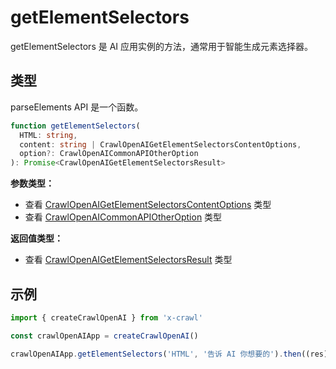 # getElementSelectors

getElementSelectors 是 AI 应用实例的方法，通常用于智能生成元素选择器。

## 类型

parseElements API 是一个函数。

```ts
function getElementSelectors(
  HTML: string,
  content: string | CrawlOpenAIGetElementSelectorsContentOptions,
  option?: CrawlOpenAICommonAPIOtherOption
): Promise<CrawlOpenAIGetElementSelectorsResult>
```

**参数类型：**

- 查看 [CrawlOpenAIGetElementSelectorsContentOptions](/cn/type/get-element-selectors#crawlopenaigetelementselectorscontentoptions) 类型
- 查看 [CrawlOpenAICommonAPIOtherOption](/cn/type/crawl-openai-other-config#crawlopenaicommonapiotheroption) 类型

**返回值类型：**

- 查看 [CrawlOpenAIGetElementSelectorsResult](/cn/type/get-element-selectors#crawlopenaigetelementselectorsresult) 类型

## 示例

```js
import { createCrawlOpenAI } from 'x-crawl'

const crawlOpenAIApp = createCrawlOpenAI()

crawlOpenAIApp.getElementSelectors('HTML', '告诉 AI 你想要的').then((res) => {})
```
